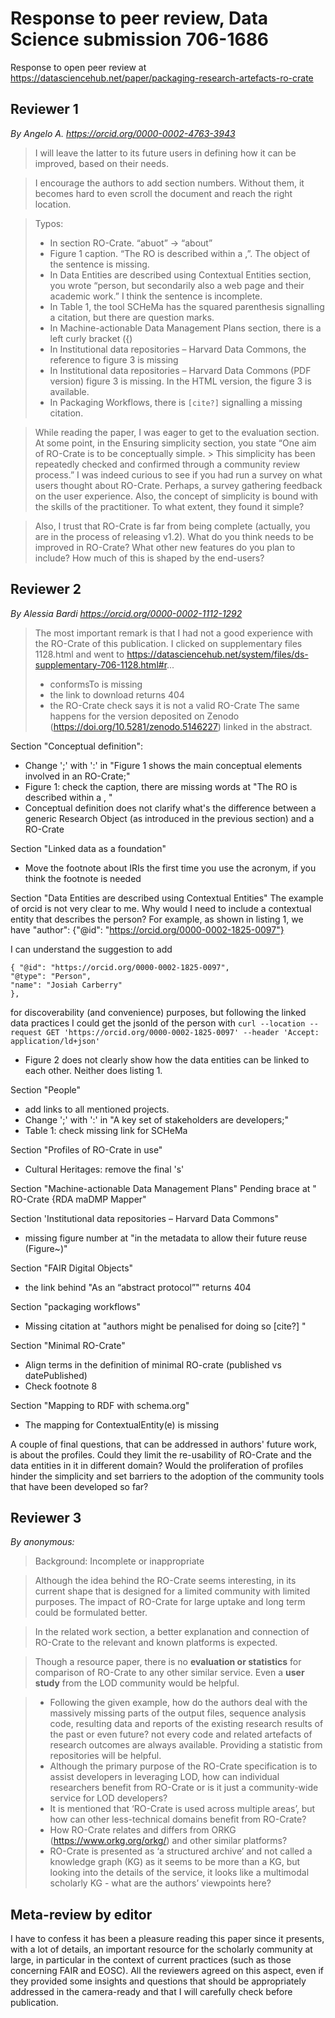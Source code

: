 # Response to peer review, Data Science submission 706-1686

Response to  open peer review at <https://datasciencehub.net/paper/packaging-research-artefacts-ro-crate>


## Reviewer 1

_By Angelo A. <https://orcid.org/0000-0002-4763-3943>_

>  I will leave the latter to its future users in defining how it can be improved, based on their needs.

> I encourage the authors to add section numbers. Without them, it becomes hard to even scroll the document and reach the right location.

> Typos:
> - In section RO-Crate. “abuot” -> “about”
> - Figure 1 caption. “The RO is described within a ,”. The object of the sentence is missing.
> - In Data Entities are described using Contextual Entities section, you wrote “person, but secondarily also a web page and their academic work.” I think the sentence is incomplete.
> - In Table 1, the tool SCHeMa has the squared parenthesis signalling a citation, but there are question marks.
> - In Machine-actionable Data Management Plans section, there is a left curly bracket ({)
> - In Institutional data repositories – Harvard Data Commons, the reference to figure 3 is missing
> - In Institutional data repositories – Harvard Data Commons (PDF version) figure 3 is missing. In the HTML version, the figure 3 is available.
> - In Packaging Workflows, there is `[cite?]` signalling a missing citation.


> While reading the paper, I was eager to get to the evaluation section. At some point, in the Ensuring simplicity section, you state “One aim of RO-Crate is to be conceptually simple. > This simplicity has been repeatedly checked and confirmed through a community review process.”
> I was indeed curious to see if you had run a survey on what users thought about RO-Crate. Perhaps, a survey gathering feedback on the user experience. Also, the concept of simplicity is bound with the skills of the practitioner. To what extent, they found it simple?

> Also, I trust that RO-Crate is far from being complete (actually, you are in the process of releasing v1.2). What do you think needs to be improved in RO-Crate? What other new features do you plan to include? How much of this is shaped by the end-users?


## Reviewer 2

_By Alessia Bardi <https://orcid.org/0000-0002-1112-1292>_


> The most important remark is that I had not a good experience with the RO-Crate of this publication.
> I clicked on supplementary files 1128.html and went to https://datasciencehub.net/system/files/ds-supplementary-706-1128.html#r...
> - conformsTo is missing
> - the link to download returns 404
> - the RO-Crate check says it is not a valid RO-Crate
> The same happens for the version deposited on Zenodo (https://doi.org/10.5281/zenodo.5146227) linked in the abstract.


Section "Conceptual definition":
- Change ';' with ':' in "Figure 1 shows the main conceptual elements involved in an RO-Crate;"
- Figure 1: check the caption, there are missing words at "The RO is described within a , "
- Conceptual definition does not clarify what's the difference between a generic Research Object (as introduced in the previous section) and a RO-Crate

Section "Linked data as a foundation"
- Move the footnote about IRIs the first time you use the acronym, if you think the footnote is needed

Section "Data Entities are described using Contextual Entities"
The example of orcid is not very clear to me. Why would I need to include a contextual entity that describes the person? For example, as shown in listing 1, we have
"author": {"@id": "https://orcid.org/0000-0002-1825-0097"}

I can understand the suggestion to add

```
{ "@id": "https://orcid.org/0000-0002-1825-0097",
"@type": "Person",
"name": "Josiah Carberry"
},
```

for discoverability (and convenience) purposes, but following the linked data practices I could get the jsonld of the person with
`curl --location --request GET 'https://orcid.org/0000-0002-1825-0097' --header 'Accept: application/ld+json'`

- Figure 2 does not clearly show how the data entities can be linked to each other. Neither does listing 1.

Section "People"
- add links to all mentioned projects.
- Change ';' with ':' in "A key set of stakeholders are developers;"
- Table 1: check missing link for SCHeMa

Section "Profiles of RO-Crate in use"
- Cultural Heritages: remove the final 's'

Section "Machine-actionable Data Management Plans"
Pending brace at " RO-Crate {RDA maDMP Mapper"

Section 'Institutional data repositories – Harvard Data Commons"
- missing figure number at "in the metadata to allow their future reuse (Figure~)"

Section "FAIR Digital Objects"
- the link behind "As an “abstract protocol”" returns 404

Section "packaging workflows"
- Missing citation at "authors might be penalised for doing so [cite?] "

Section "Minimal RO-Crate"
- Align terms in the definition of minimal RO-crate (published vs datePublished)
- Check footnote 8

Section "Mapping to RDF with schema.org"
- The mapping for ContextualEntity(e) is missing

A couple of final questions, that can be addressed in authors' future work, is about the profiles. Could they limit the re-usability of RO-Crate and the data entities in it in different domain? Would the proliferation of profiles hinder the simplicity and set barriers to the adoption of the community tools that have been developed so far?


## Reviewer 3

_By anonymous:_

> Background: Incomplete or inappropriate

> Although the idea behind the RO-Crate seems interesting, in its current shape that is designed for a limited community with limited purposes. 
> The impact of RO-Crate for large uptake and long term could be formulated better. 

> In the related work section, a better explanation and connection of RO-Crate to the relevant and known platforms is expected. 

> Though a resource paper, there is no **evaluation or statistics** for comparison of RO-Crate to any other similar service. Even a **user study** from the LOD community would be helpful.


> - Following the given example, how do the authors deal with the massively missing parts of the output files, sequence analysis code, resulting data and reports of the existing research results of the past or even future? not every code and related artefacts of research outcomes are always available. Providing a statistic from repositories will be helpful.
> - Although the primary purpose of the RO-Crate specification is to assist developers in leveraging LOD, how can individual researchers benefit from RO-Crate or is it just a community-wide service for LOD developers?
> - It is mentioned that ‘RO-Crate is used across multiple areas’, but how can other less-technical domains benefit from RO-Crate?
> - How RO-Crate relates and differs from ORKG (https://www.orkg.org/orkg/) and other similar platforms?
> - RO-Crate is presented as ‘a structured archive’ and not called a knowledge graph (KG) as it seems to be more than a KG, but looking into the details of the service, it looks like a multimodal scholarly KG - what are the authors’ viewpoints here?

## Meta-review by editor

I have to confess it has been a pleasure reading this paper since it presents, with a lot of details, an important resource for the scholarly community at large, in particular in the context of current practices (such as those concerning FAIR and EOSC). All the reviewers agreed on this aspect, even if they provided some insights and questions that should be appropriately addressed in the camera-ready and that I will carefully check before publication.

